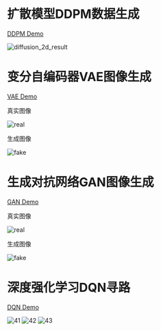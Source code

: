 # 扩散模型DDPM数据生成
[DDPM Demo](https://github.com/amuge1997/ThinkAutoGrad2_2023/tree/main/ThinkAutoGrad2/Demo/Demo14_DDPM)

![diffusion_2d_result](https://github.com/user-attachments/assets/9af34465-8a4b-4675-9b45-390393608eb1)

# 变分自编码器VAE图像生成
[VAE Demo](https://github.com/amuge1997/ThinkAutoGrad2_2023/tree/main/ThinkAutoGrad2/Demo/Demo13_VAE)

真实图像

![real](https://github.com/user-attachments/assets/869efbdc-ab4d-4459-943f-ce36eba43dc0)

生成图像

![fake](https://github.com/user-attachments/assets/df478a3c-c227-4004-a8c7-5bc534ace451)

# 生成对抗网络GAN图像生成
[GAN Demo](https://github.com/amuge1997/ThinkAutoGrad2_2023/tree/main/ThinkAutoGrad2/Demo/Demo12_GAN)

真实图像

![real](https://github.com/user-attachments/assets/2cb0ada3-b37d-48db-b985-122dc49f0b6b)

生成图像

![fake](https://github.com/user-attachments/assets/d67ca8aa-f6ae-4174-87b2-52c474320500)

# 深度强化学习DQN寻路
[DQN Demo](https://github.com/amuge1997/ThinkAutoGrad2_2023/tree/main/ThinkAutoGrad2/Demo/Demo11_DQN)

![41](https://github.com/user-attachments/assets/490f4cd8-0b14-455b-bdb8-a52114ffd320)
![42](https://github.com/user-attachments/assets/17df0a0b-96ff-4888-8230-ca0bf8d6ff10)
![43](https://github.com/user-attachments/assets/035b99ce-4ca1-4c94-92f1-9842d7c37b23)




